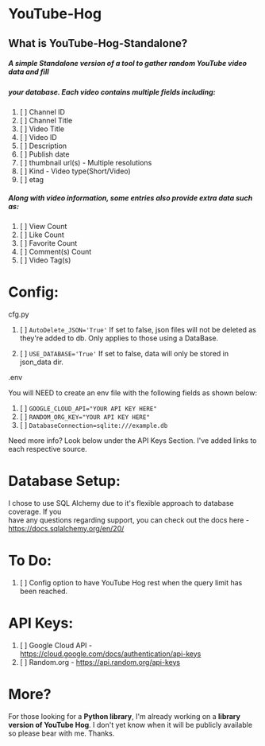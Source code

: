 # YouTube-Hog



## What is YouTube-Hog-Standalone?
##### A simple Standalone version of a tool to gather random YouTube video data and fill
##### your database. Each video contains multiple fields including:

1. [ ] Channel ID
2. [ ] Channel Title
3. [ ] Video Title
4. [ ] Video ID
5. [ ] Description
6. [ ] Publish date
7. [ ] thumbnail url(s) - Multiple resolutions
8. [ ] Kind - Video type(Short/Video)
9. [ ] etag

##### Along with video information, **some** entries also provide extra data such as:

1. [ ] View Count
2. [ ] Like Count
3. [ ] Favorite Count
4. [ ] Comment(s) Count
5. [ ] Video Tag(s)

# Config:


cfg.py

1. [ ]  `AutoDelete_JSON='True'` If set to false, json files will not be deleted as they're added to db. Only applies to those using a DataBase.

2. [ ] `USE_DATABASE='True'`  If set to false, data will only be stored in json_data dir.


.env

You will NEED to create an env file with the following fields as shown below:

1. [ ] `GOOGLE_CLOUD_API="YOUR API KEY HERE"` 
2. [ ] `RANDOM_ORG_KEY="YOUR API KEY HERE"`
3. [ ] `DatabaseConnection=sqlite:///example.db`

Need more info? Look below under the API Keys Section. I've added links to each respective source.
# Database Setup:
I chose to use SQL Alchemy due to it's flexible approach to database coverage. If you  
have any questions regarding support, you can check out the docs here - https://docs.sqlalchemy.org/en/20/

# To Do:
1. [ ] Config option to have YouTube Hog rest when the query limit has been reached.


# API Keys:

1. [ ] Google Cloud API - https://cloud.google.com/docs/authentication/api-keys
2. [ ] Random.org - https://api.random.org/api-keys

# More? 

For those looking for a **Python library**, I'm already working on a **library version of YouTube Hog**.
I don't yet know when it will be publicly available so please bear with me. Thanks.